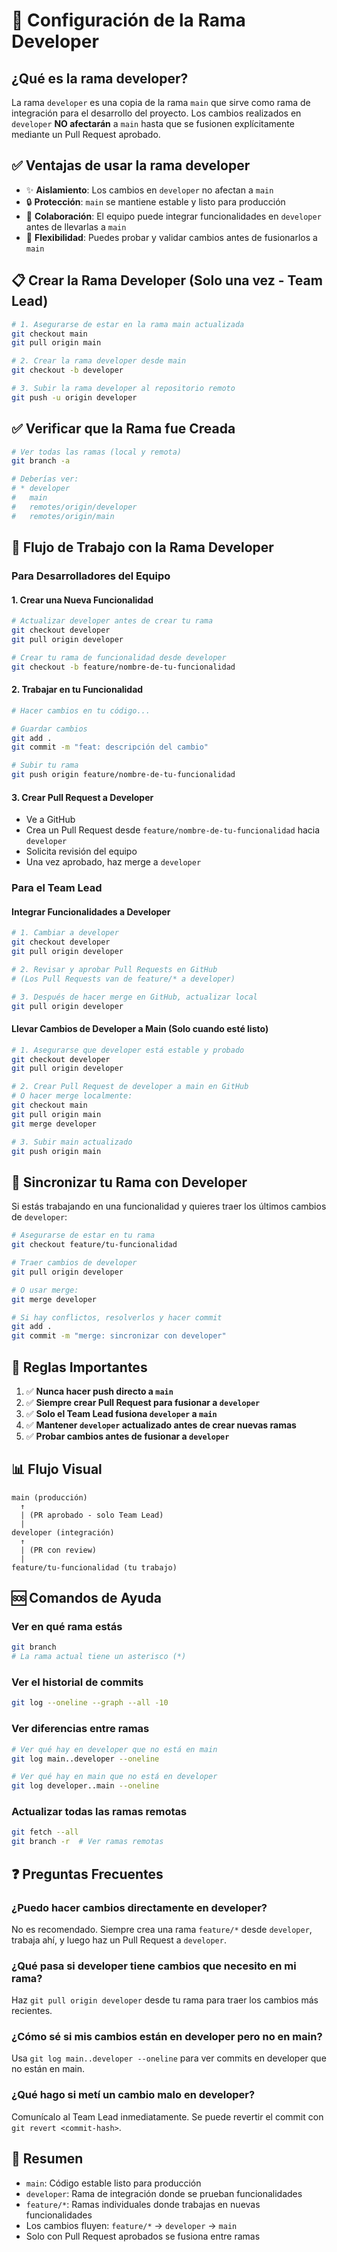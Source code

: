 # 🔧 Configuración de la Rama Developer

## ¿Qué es la rama developer?

La rama `developer` es una copia de la rama `main` que sirve como rama de integración para el desarrollo del proyecto. Los cambios realizados en `developer` **NO afectarán** a `main` hasta que se fusionen explícitamente mediante un Pull Request aprobado.

## ✅ Ventajas de usar la rama developer

- ✨ **Aislamiento**: Los cambios en `developer` no afectan a `main`
- 🔒 **Protección**: `main` se mantiene estable y listo para producción
- 🤝 **Colaboración**: El equipo puede integrar funcionalidades en `developer` antes de llevarlas a `main`
- 🔄 **Flexibilidad**: Puedes probar y validar cambios antes de fusionarlos a `main`

## 📋 Crear la Rama Developer (Solo una vez - Team Lead)

```bash
# 1. Asegurarse de estar en la rama main actualizada
git checkout main
git pull origin main

# 2. Crear la rama developer desde main
git checkout -b developer

# 3. Subir la rama developer al repositorio remoto
git push -u origin developer
```

## ✅ Verificar que la Rama fue Creada

```bash
# Ver todas las ramas (local y remota)
git branch -a

# Deberías ver:
# * developer
#   main
#   remotes/origin/developer
#   remotes/origin/main
```

## 🚀 Flujo de Trabajo con la Rama Developer

### Para Desarrolladores del Equipo

#### 1. **Crear una Nueva Funcionalidad**
```bash
# Actualizar developer antes de crear tu rama
git checkout developer
git pull origin developer

# Crear tu rama de funcionalidad desde developer
git checkout -b feature/nombre-de-tu-funcionalidad
```

#### 2. **Trabajar en tu Funcionalidad**
```bash
# Hacer cambios en tu código...

# Guardar cambios
git add .
git commit -m "feat: descripción del cambio"

# Subir tu rama
git push origin feature/nombre-de-tu-funcionalidad
```

#### 3. **Crear Pull Request a Developer**
- Ve a GitHub
- Crea un Pull Request desde `feature/nombre-de-tu-funcionalidad` hacia `developer`
- Solicita revisión del equipo
- Una vez aprobado, haz merge a `developer`

### Para el Team Lead

#### **Integrar Funcionalidades a Developer**
```bash
# 1. Cambiar a developer
git checkout developer
git pull origin developer

# 2. Revisar y aprobar Pull Requests en GitHub
# (Los Pull Requests van de feature/* a developer)

# 3. Después de hacer merge en GitHub, actualizar local
git pull origin developer
```

#### **Llevar Cambios de Developer a Main** (Solo cuando esté listo)
```bash
# 1. Asegurarse que developer está estable y probado
git checkout developer
git pull origin developer

# 2. Crear Pull Request de developer a main en GitHub
# O hacer merge localmente:
git checkout main
git pull origin main
git merge developer

# 3. Subir main actualizado
git push origin main
```

## 🔄 Sincronizar tu Rama con Developer

Si estás trabajando en una funcionalidad y quieres traer los últimos cambios de `developer`:

```bash
# Asegurarse de estar en tu rama
git checkout feature/tu-funcionalidad

# Traer cambios de developer
git pull origin developer

# O usar merge:
git merge developer

# Si hay conflictos, resolverlos y hacer commit
git add .
git commit -m "merge: sincronizar con developer"
```

## 🎯 Reglas Importantes

1. ✅ **Nunca hacer push directo a `main`**
2. ✅ **Siempre crear Pull Request para fusionar a `developer`**
3. ✅ **Solo el Team Lead fusiona `developer` a `main`**
4. ✅ **Mantener `developer` actualizado antes de crear nuevas ramas**
5. ✅ **Probar cambios antes de fusionar a `developer`**

## 📊 Flujo Visual

```
main (producción)
  ↑
  | (PR aprobado - solo Team Lead)
  |
developer (integración)
  ↑
  | (PR con review)
  |
feature/tu-funcionalidad (tu trabajo)
```

## 🆘 Comandos de Ayuda

### Ver en qué rama estás
```bash
git branch
# La rama actual tiene un asterisco (*)
```

### Ver el historial de commits
```bash
git log --oneline --graph --all -10
```

### Ver diferencias entre ramas
```bash
# Ver qué hay en developer que no está en main
git log main..developer --oneline

# Ver qué hay en main que no está en developer
git log developer..main --oneline
```

### Actualizar todas las ramas remotas
```bash
git fetch --all
git branch -r  # Ver ramas remotas
```

## ❓ Preguntas Frecuentes

### ¿Puedo hacer cambios directamente en developer?
No es recomendado. Siempre crea una rama `feature/*` desde `developer`, trabaja ahí, y luego haz un Pull Request a `developer`.

### ¿Qué pasa si developer tiene cambios que necesito en mi rama?
Haz `git pull origin developer` desde tu rama para traer los cambios más recientes.

### ¿Cómo sé si mis cambios están en developer pero no en main?
Usa `git log main..developer --oneline` para ver commits en developer que no están en main.

### ¿Qué hago si metí un cambio malo en developer?
Comunícalo al Team Lead inmediatamente. Se puede revertir el commit con `git revert <commit-hash>`.

## 📝 Resumen

- `main`: Código estable listo para producción
- `developer`: Rama de integración donde se prueban funcionalidades
- `feature/*`: Ramas individuales donde trabajas en nuevas funcionalidades
- Los cambios fluyen: `feature/*` → `developer` → `main`
- Solo con Pull Request aprobados se fusiona entre ramas
